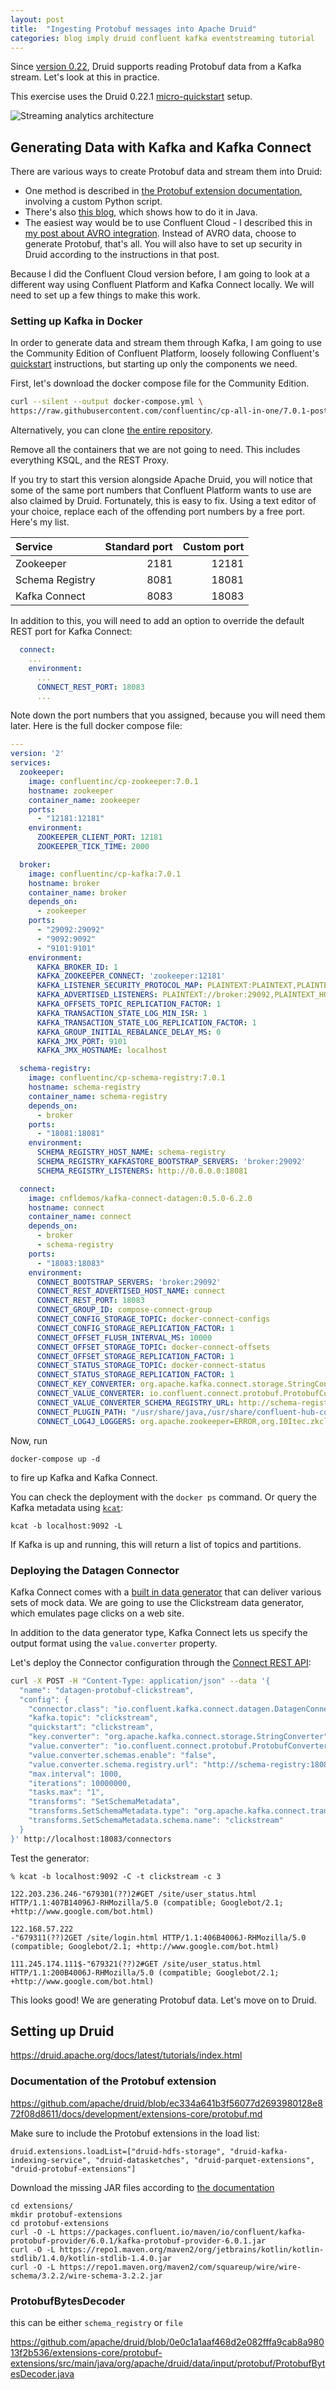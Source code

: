 ```yaml
---
layout: post
title:  "Ingesting Protobuf messages into Apache Druid"
categories: blog imply druid confluent kafka eventstreaming tutorial
---
```


Since [version 0.22](https://github.com/apache/druid/releases/tag/druid-0.22.0), Druid supports reading Protobuf data from a Kafka stream. Let's look at this in practice.

This exercise uses the Druid 0.22.1 [micro-quickstart](https://druid.apache.org/docs/latest/tutorials/index.html) setup.

![Streaming analytics architecture](/assets/2021-10-19-0-architecture.png)

## Generating Data with Kafka and Kafka Connect

There are various ways to create Protobuf data and stream them into Druid:
- One method is described in [the Protobuf extension documentation](https://druid.apache.org/docs/0.22.1/development/extensions-core/protobuf.html), involving a custom Python script. 
- There's also [this blog](https://dzone.com/articles/how-to-use-protobuf-with-apache-kafka-and-schema-r), which shows how to do it in Java. 
- The easiest way would be to use Confluent Cloud - I described this in [my post about AVRO integration](/2021/10/19/reading-avro-streams-from-confluent-cloud-into-druid/). Instead of AVRO data, choose to generate Protobuf, that's all. You will also have to set up security in Druid according to the instructions in that post.

Because I did the Confluent Cloud version before, I am going to look at a different way using Confluent Platform and Kafka Connect locally. We will need to set up a few things to make this work.

### Setting up Kafka in Docker

In order to generate data and stream them through Kafka, I am going to use the Community Edition of Confluent Platform, loosely following Confluent's [quickstart](https://docs.confluent.io/platform/current/quickstart/ce-docker-quickstart.html) instructions, but starting up only the components we need.

First, let's download the docker compose file for the Community Edition.

```bash
curl --silent --output docker-compose.yml \ 
https://raw.githubusercontent.com/confluentinc/cp-all-in-one/7.0.1-post/cp-all-in-one-community/docker-compose.yml
```

Alternatively, you can clone [the entire repository](https://github.com/confluentinc/cp-all-in-one).

Remove all the containers that we are not going to need. This includes everything KSQL, and the REST Proxy.

If you try to start this version alongside Apache Druid, you will notice that some of the same port numbers that Confluent Platform wants to use are also claimed by Druid. Fortunately, this is easy to fix. Using a text editor of your choice, replace each of the offending port numbers by a free port. Here's my list.

|Service |Standard port |Custom port |
|:---|---:|---:|
|Zookeeper | 2181| 12181|
|Schema Registry | 8081| 18081|
|Kafka Connect | 8083| 18083|

In addition to this, you will need to add an option to override the default REST port for Kafka Connect:

```yaml
  connect:
    ...
    environment:
      ...
      CONNECT_REST_PORT: 18083
      ...
```

Note down the port numbers that you assigned, because you will need them later. Here is the full docker compose file:

```yaml
---
version: '2'
services:
  zookeeper:
    image: confluentinc/cp-zookeeper:7.0.1
    hostname: zookeeper
    container_name: zookeeper
    ports:
      - "12181:12181"
    environment:
      ZOOKEEPER_CLIENT_PORT: 12181
      ZOOKEEPER_TICK_TIME: 2000

  broker:
    image: confluentinc/cp-kafka:7.0.1
    hostname: broker
    container_name: broker
    depends_on:
      - zookeeper
    ports:
      - "29092:29092"
      - "9092:9092"
      - "9101:9101"
    environment:
      KAFKA_BROKER_ID: 1
      KAFKA_ZOOKEEPER_CONNECT: 'zookeeper:12181'
      KAFKA_LISTENER_SECURITY_PROTOCOL_MAP: PLAINTEXT:PLAINTEXT,PLAINTEXT_HOST:PLAINTEXT
      KAFKA_ADVERTISED_LISTENERS: PLAINTEXT://broker:29092,PLAINTEXT_HOST://localhost:9092
      KAFKA_OFFSETS_TOPIC_REPLICATION_FACTOR: 1
      KAFKA_TRANSACTION_STATE_LOG_MIN_ISR: 1
      KAFKA_TRANSACTION_STATE_LOG_REPLICATION_FACTOR: 1
      KAFKA_GROUP_INITIAL_REBALANCE_DELAY_MS: 0
      KAFKA_JMX_PORT: 9101
      KAFKA_JMX_HOSTNAME: localhost

  schema-registry:
    image: confluentinc/cp-schema-registry:7.0.1
    hostname: schema-registry
    container_name: schema-registry
    depends_on:
      - broker
    ports:
      - "18081:18081"
    environment:
      SCHEMA_REGISTRY_HOST_NAME: schema-registry
      SCHEMA_REGISTRY_KAFKASTORE_BOOTSTRAP_SERVERS: 'broker:29092'
      SCHEMA_REGISTRY_LISTENERS: http://0.0.0.0:18081

  connect:
    image: cnfldemos/kafka-connect-datagen:0.5.0-6.2.0
    hostname: connect
    container_name: connect
    depends_on:
      - broker
      - schema-registry
    ports:
      - "18083:18083"
    environment:
      CONNECT_BOOTSTRAP_SERVERS: 'broker:29092'
      CONNECT_REST_ADVERTISED_HOST_NAME: connect
      CONNECT_REST_PORT: 18083
      CONNECT_GROUP_ID: compose-connect-group
      CONNECT_CONFIG_STORAGE_TOPIC: docker-connect-configs
      CONNECT_CONFIG_STORAGE_REPLICATION_FACTOR: 1
      CONNECT_OFFSET_FLUSH_INTERVAL_MS: 10000
      CONNECT_OFFSET_STORAGE_TOPIC: docker-connect-offsets
      CONNECT_OFFSET_STORAGE_REPLICATION_FACTOR: 1
      CONNECT_STATUS_STORAGE_TOPIC: docker-connect-status
      CONNECT_STATUS_STORAGE_REPLICATION_FACTOR: 1
      CONNECT_KEY_CONVERTER: org.apache.kafka.connect.storage.StringConverter
      CONNECT_VALUE_CONVERTER: io.confluent.connect.protobuf.ProtobufConverter
      CONNECT_VALUE_CONVERTER_SCHEMA_REGISTRY_URL: http://schema-registry:18081
      CONNECT_PLUGIN_PATH: "/usr/share/java,/usr/share/confluent-hub-components"
      CONNECT_LOG4J_LOGGERS: org.apache.zookeeper=ERROR,org.I0Itec.zkclient=ERROR,org.reflections=ERROR
```

Now, run

```
docker-compose up -d
```

to fire up Kafka and Kafka Connect.

You can check the deployment with the `docker ps` command. Or query the Kafka metadata using [`kcat`](https://docs.confluent.io/platform/current/app-development/kafkacat-usage.html):
```
kcat -b localhost:9092 -L
```
If Kafka is up and running, this will return a list of topics and partitions.

### Deploying the Datagen Connector

Kafka Connect comes with a [built in data generator](https://docs.confluent.io/cloud/current/connectors/cc-datagen-source.html) that can deliver various sets of mock data. We are going to use the Clickstream data generator, which emulates page clicks on a web site.

In addition to the data generator type, Kafka Connect lets us specify the output format using the `value.converter` property.

Let's deploy the Connector configuration through the [Connect REST API](https://docs.confluent.io/platform/current/connect/references/restapi.html):

```bash
curl -X POST -H "Content-Type: application/json" --data '{
  "name": "datagen-protobuf-clickstream",
  "config": {
    "connector.class": "io.confluent.kafka.connect.datagen.DatagenConnector",
    "kafka.topic": "clickstream",
    "quickstart": "clickstream",
    "key.converter": "org.apache.kafka.connect.storage.StringConverter",
    "value.converter": "io.confluent.connect.protobuf.ProtobufConverter",
    "value.converter.schemas.enable": "false",
    "value.converter.schema.registry.url": "http://schema-registry:18081",
    "max.interval": 1000,
    "iterations": 10000000,
    "tasks.max": "1",
    "transforms": "SetSchemaMetadata",
    "transforms.SetSchemaMetadata.type": "org.apache.kafka.connect.transforms.SetSchemaMetadata$Value",
    "transforms.SetSchemaMetadata.schema.name": "clickstream"
  }
}' http://localhost:18083/connectors
```

Test the generator:
```
% kcat -b localhost:9092 -C -t clickstream -c 3 

122.203.236.246-"679301(??)2#GET /site/user_status.html HTTP/1.1:407B14096J-RHMozilla/5.0 (compatible; Googlebot/2.1; +http://www.google.com/bot.html)

122.168.57.222
-"679311(??)2GET /site/login.html HTTP/1.1:406B4006J-RHMozilla/5.0 (compatible; Googlebot/2.1; +http://www.google.com/bot.html)

111.245.174.111$-"679321(??)2#GET /site/user_status.html HTTP/1.1:200B4006J-RHMozilla/5.0 (compatible; Googlebot/2.1; +http://www.google.com/bot.html)
```

This looks good! We are generating Protobuf data. Let's move on to Druid.

## Setting up Druid

https://druid.apache.org/docs/latest/tutorials/index.html

### Documentation of the Protobuf extension

https://github.com/apache/druid/blob/ec334a641b3f56077d2693980128e872f08d8611/docs/development/extensions-core/protobuf.md

Make sure to include the Protobuf extensions in the load list:
```
druid.extensions.loadList=["druid-hdfs-storage", "druid-kafka-indexing-service", "druid-datasketches", "druid-parquet-extensions", "druid-protobuf-extensions"]
```

Download the missing JAR files according to [the documentation](https://druid.apache.org/docs/latest/development/extensions-core/protobuf.html#when-using-schema-registry)
```
cd extensions/
mkdir protobuf-extensions
cd protobuf-extensions
curl -O -L https://packages.confluent.io/maven/io/confluent/kafka-protobuf-provider/6.0.1/kafka-protobuf-provider-6.0.1.jar
curl -O -L https://repo1.maven.org/maven2/org/jetbrains/kotlin/kotlin-stdlib/1.4.0/kotlin-stdlib-1.4.0.jar
curl -O -L https://repo1.maven.org/maven2/com/squareup/wire/wire-schema/3.2.2/wire-schema-3.2.2.jar
```

### ProtobufBytesDecoder

this can be either `schema_registry` or `file`

https://github.com/apache/druid/blob/0e0c1a1aaf468d2e082fffa9cab8a98013f2b536/extensions-core/protobuf-extensions/src/main/java/org/apache/druid/data/input/protobuf/ProtobufBytesDecoder.java
